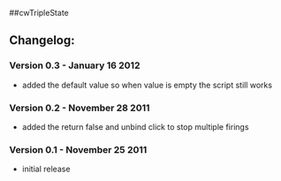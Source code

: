 ##cwTripleState

## Changelog:

### Version 0.3 - January 16 2012

* added the default value so when value is empty the script still works

### Version 0.2 - November 28 2011

* added the return false and unbind click to stop multiple firings

### Version 0.1 - November 25 2011

* initial release